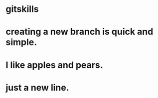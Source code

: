 # gitskills
# creating a new branch is quick and simple.
# I like apples and pears.
# just a new line.

